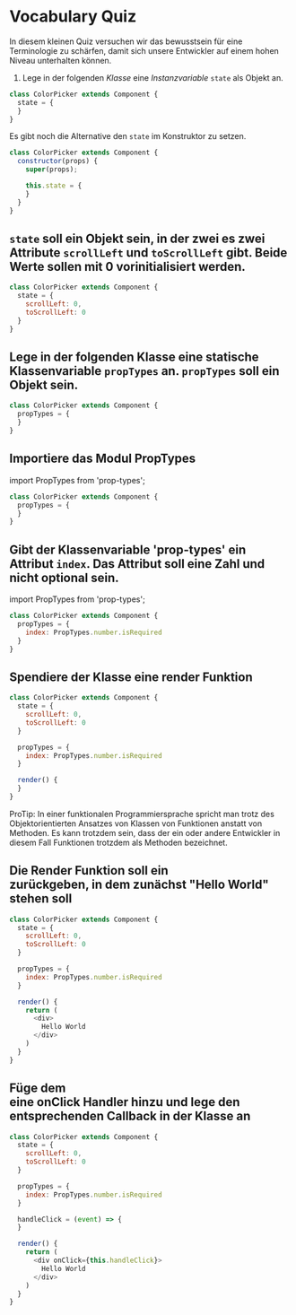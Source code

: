 # Vocabulary Quiz

In diesem kleinen Quiz versuchen wir das bewusstsein für eine Terminologie zu schärfen, damit sich unsere Entwickler auf einem hohen Niveau unterhalten können.

1. Lege in der folgenden _Klasse_ eine _Instanzvariable_ `state` als Objekt an.

```js
class ColorPicker extends Component {
  state = {
  }
}
```

Es gibt noch die Alternative den `state` im Konstruktor zu setzen.

```js
class ColorPicker extends Component {
  constructor(props) {
    super(props);

    this.state = {
    }
  }
}
```

## `state` soll ein Objekt sein, in der zwei es zwei Attribute `scrollLeft` und `toScrollLeft` gibt. Beide Werte sollen mit 0 vorinitialisiert werden.

```js
class ColorPicker extends Component {
  state = {
    scrollLeft: 0,
    toScrollLeft: 0
  }
}
```

## Lege in der folgenden Klasse eine statische Klassenvariable `propTypes` an. `propTypes` soll ein Objekt sein.

```js
class ColorPicker extends Component {
  propTypes = {
  }
}
```

## Importiere das Modul PropTypes

import PropTypes from 'prop-types';

```js
class ColorPicker extends Component {
  propTypes = {
  }
}
```

## Gibt der Klassenvariable 'prop-types' ein Attribut `index`. Das Attribut soll eine Zahl und nicht optional sein.

import PropTypes from 'prop-types';

```js
class ColorPicker extends Component {
  propTypes = {
    index: PropTypes.number.isRequired
  }
}
```

## Spendiere der Klasse eine render Funktion

```js
class ColorPicker extends Component {
  state = {
    scrollLeft: 0,
    toScrollLeft: 0
  }

  propTypes = {
    index: PropTypes.number.isRequired
  }

  render() {
  }
}
```

ProTip: In einer funktionalen Programmiersprache spricht man trotz des Objektorientierten Ansatzes von Klassen von Funktionen anstatt von Methoden. Es kann trotzdem sein, dass der ein oder andere Entwickler in diesem Fall Funktionen trotzdem als Methoden bezeichnet.

## Die Render Funktion soll ein <div> zurückgeben, in dem zunächst "Hello World" stehen soll

```js
class ColorPicker extends Component {
  state = {
    scrollLeft: 0,
    toScrollLeft: 0
  }

  propTypes = {
    index: PropTypes.number.isRequired
  }

  render() {
    return (
      <div>
        Hello World
      </div>
    )
  }
}
```

## Füge dem <div> eine onClick Handler hinzu und lege den entsprechenden Callback in der Klasse an

```js
class ColorPicker extends Component {
  state = {
    scrollLeft: 0,
    toScrollLeft: 0
  }

  propTypes = {
    index: PropTypes.number.isRequired
  }

  handleClick = (event) => {
  }

  render() {
    return (
      <div onClick={this.handleClick}>
        Hello World
      </div>
    )
  }
}
```

